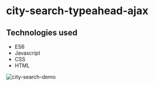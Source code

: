 # city-search-typeahead-ajax

## Technologies used
- ES6
- Javascript
- CSS
- HTML

![city-search-demo](https://user-images.githubusercontent.com/32500591/59895893-94635180-93a3-11e9-8a39-0eecbbf16fef.gif)
